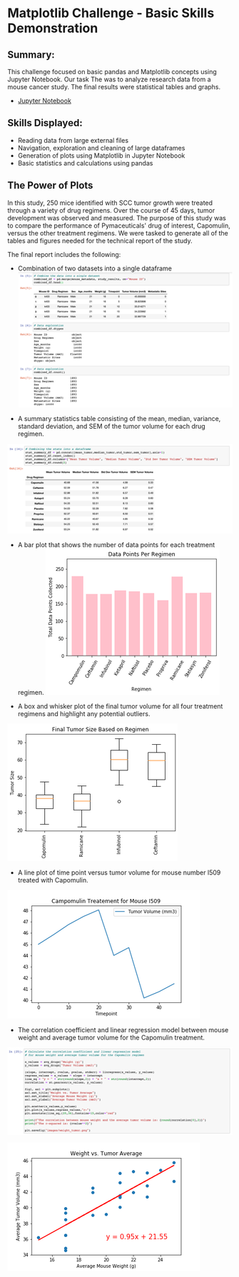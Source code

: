 # Matplotlib Challenge - Basic Skills Demonstration

## Summary: 
This challenge focused on basic pandas and Matplotlib concepts using Jupyter Notebook. Our task The was to analyze research data from a mouse cancer study. The final results were statistical tables and graphs. 

* [Jupyter Notebook](https://nbviewer.jupyter.org/github/kasiakalemba/Matplotlib-Cancer-Study/blob/master/Pymaceuticals.ipynb#/) 

## Skills Displayed: 
* Reading data from large external files 
* Navigation, exploration and cleaning of large dataframes 
* Generation of plots using Matplotlib in Jupyter Notebook
* Basic statistics and calculations using pandas 

## The Power of Plots 
In this study, 250 mice identified with SCC tumor growth were treated through a variety of drug regimens. Over the course of 45 days, tumor development was observed and measured. The purpose of this study was to compare the performance of Pymaceuticals' drug of interest, Capomulin, versus the other treatment regimens. We were tasked to generate all of the tables and figures needed for the technical report of the study. 

The final report includes the following: 
* Combination of two datasets into a single dataframe 
![](images/fig1.png)

* A summary statistics table consisting of the mean, median, variance, standard deviation, and SEM of the tumor volume for each drug regimen.

![](images/fig2.png)

* A bar plot that shows the number of data points for each treatment regimen.
![](images/datapointss.png)

* A box and whisker plot of the final tumor volume for all four treatment regimens and highlight any potential outliers.

![](images/finaltumor.png)

* A line plot of time point versus tumor volume for mouse number l509 treated with Capomulin.

![](images/campomulin_mousel509.png)

* The correlation coefficient and linear regression model between mouse weight and average tumor volume for the Capomulin treatment.

![](images/fig3.png)

![](images/weight_tumor.png)
















